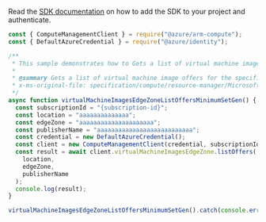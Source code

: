 Read the [SDK documentation](https://github.com/Azure/azure-sdk-for-js/blob/%40azure%2Farm-compute_17.3.1/sdk/compute/arm-compute/README.md) on how to add the SDK to your project and authenticate.

```javascript
const { ComputeManagementClient } = require("@azure/arm-compute");
const { DefaultAzureCredential } = require("@azure/identity");

/**
 * This sample demonstrates how to Gets a list of virtual machine image offers for the specified location, edge zone and publisher.
 *
 * @summary Gets a list of virtual machine image offers for the specified location, edge zone and publisher.
 * x-ms-original-file: specification/compute/resource-manager/Microsoft.Compute/stable/2021-11-01/examples/compute/VirtualMachineImagesEdgeZone_ListOffers_MinimumSet_Gen.json
 */
async function virtualMachineImagesEdgeZoneListOffersMinimumSetGen() {
  const subscriptionId = "{subscription-id}";
  const location = "aaaaaaaaaaaaaa";
  const edgeZone = "aaaaaaaaaaaaaaaaaaaaa";
  const publisherName = "aaaaaaaaaaaaaaaaaaaaaaaaaaa";
  const credential = new DefaultAzureCredential();
  const client = new ComputeManagementClient(credential, subscriptionId);
  const result = await client.virtualMachineImagesEdgeZone.listOffers(
    location,
    edgeZone,
    publisherName
  );
  console.log(result);
}

virtualMachineImagesEdgeZoneListOffersMinimumSetGen().catch(console.error);
```
